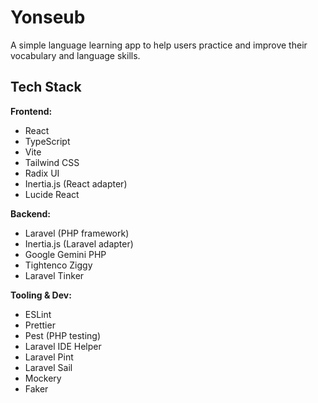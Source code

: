 # Yonseub

A simple language learning app to help users practice and improve their vocabulary and language skills.

## Tech Stack

**Frontend:**

- React
- TypeScript
- Vite
- Tailwind CSS
- Radix UI
- Inertia.js (React adapter)
- Lucide React

**Backend:**

- Laravel (PHP framework)
- Inertia.js (Laravel adapter)
- Google Gemini PHP
- Tightenco Ziggy
- Laravel Tinker

**Tooling & Dev:**

- ESLint
- Prettier
- Pest (PHP testing)
- Laravel IDE Helper
- Laravel Pint
- Laravel Sail
- Mockery
- Faker
